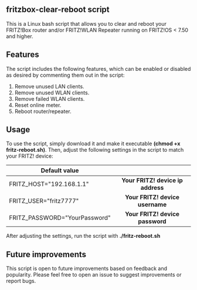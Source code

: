 ## fritzbox-clear-reboot script
This is a Linux bash script that allows you to clear and reboot your FRITZ!Box router and/or FRITZ!WLAN Repeater running on FRITZ!OS < 7.50 and higher.

## Features
The script includes the following features, which can be enabled or disabled as desired by commenting them out in the script:

1. Remove unused LAN clients.
2. Remove unused WLAN clients.
3. Remove failed WLAN clients.
4. Reset online meter.
5. Reboot router/repeater.

## Usage

To use the script, simply download it and make it executable **(chmod +x fritz-reboot.sh)**. Then, adjust the following settings in the script to match your FRITZ! device:

| Default value                 |                                   |
| ----------------------------- |:---------------------------------:|
| FRITZ_HOST="192.168.1.1"      | **Your FRITZ! device ip address** |
| FRITZ_USER="fritz7777"        | **Your FRITZ! device username**   |
| FRITZ_PASSWORD="YourPassword" | **Your FRITZ! device password**   |

After adjusting the settings, run the script with **./fritz-reboot.sh**

## Future improvements
This script is open to future improvements based on feedback and popularity. Please feel free to open an issue to suggest improvements or report bugs.
